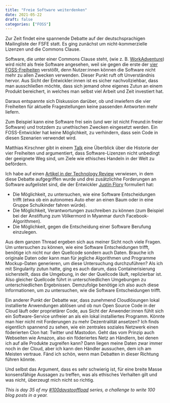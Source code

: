 ```yaml
---
title: "Freie Software weiterdenken"
date: 2021-05-22
draft: false
categories: ["FOSS"]
---
```


Zur Zeit findet eine spannende Debatte auf der deutschsprachigen Mailingliste der FSFE statt. Es ging zunächst um nicht-kommerzielle Lizenzen und die Commons Clause.

Software, die unter einer Commons Clause steht, (wie z. B. [WorkAdventure](https://workadventu.re/faq#license)) wird nicht als freie Software angesehen, weil sie gegen die erste der [vier FOSS-Freiheiten](https://fsfe.org/freesoftware/) verstößt, denn Nutzer:innen können die Software nicht mehr zu allen Zwecken verwenden. Dieser Punkt ruft oft Unverständnis hervor. Aus Sicht der Entwickler:innen ist es sicher nachvollziehbar, dass man ausschließen möchte, dass sich jemand ohne eigenes Zutun an einem Produkt bereichert, in welches man selbst viel Arbeit und Zeit investiert hat.

Daraus entspannte sich Diskussion darüber, ob und inwiefern die vier Freiheiten für aktuelle Fragestellungen keine passenden Antworten mehr liefern.

Zum Beispiel kann eine Software frei sein (und wer ist nicht Freund:in freier Software) und trotzdem zu unethischen Zwecken eingesetzt werden. Ein FOSS-Entwickler hat keine Möglichkeit, zu verhindern, dass sein Code in diesen Szenarien verwendet wird.

Matthias Kirschner gibt in einem [Talk](https://media.ccc.de/v/froscon2020-2571-die_kernwerte_der_software_freiheit) eine Überblick über die Historie der vier Freiheiten und argumentiert, dass Software-Lizenzen nicht unbedingt der geeignete Weg sind, um Ziele wie ethisches Handeln in der Welt zu befördern.

Ich habe auf einen [Artikel in der Technology Review](https://www.heise.de/select/tr/2020/5/2007914261339602965) verwiesen, in dem diese Debatte  aufgegriffen wurde und drei zusätzlichhe Forderungen an Software aufgelistet sind, die der Entwickler [Justin Flory](https://jwf.io/) formuliert hat:


- Die Möglichkeit, zu untersuchen, wie eine Software Entscheidungen trifft (etwa ob ein autonomes Auto eher an einen Baum oder in eine Gruppe Schulkinder fahren würde).
- Die Möglichkeit, Verantwortungen zuschreiben zu können (zum Beispiel bei der Anstiftung zum Völkermord in Myanmar durch Facebook-Algorithmen).
- Die Möglichkeit, gegen die Entscheidung einer Software ­Berufung einzulegen.

Aus dem ganzen Thread ergeben sich aus meiner Sicht noch viele Fragen. Um untersuchen zu können, wie eine Software Entscheidungen trifft, benötige ich nicht nur den Quellcode sondern auch Daten. Brauche ich originale Daten oder kann man für jegliche Algorithmen und Programme Mockup-Daten generieren, um diese Untersuchung durchzuführen? Als ich mit Singularity zutun hatte, ging es auch darum, dass Containerisierung sicherstellt, dass die Umgebung, in der der Quellcode läuft, replizierbar ist. Also gleicher Quellcode führt in unterschiedlichen Umgebungen zu unterschiedlichen Ergebnissen. Demzufolge benötige ich also auch diese Informationen, um zu untersuchen, wie die Software Entscheidungen trifft.

Ein anderer Punkt der Debatte war, dass zunehmend Cloudlösungen lokal installierte Anwendungen ablösen und ob nun Open Source Code in der Cloud läuft oder proprietärer Code, aus Sicht der Anwender:innen fühlt sich ein Software-Service unfreier an als ein lokal installiertes Programm. Könnte man hier nicht mit Forderungen zu mehr Dezentralität ansetzen? Ich finds eigentlich spannend zu sehen, wie ein zentrales soziales Netzwerk einen föderierten Clon hat: Twitter und Mastodon. Geht das vom Prinzip auch Webseiten wie Amazon, also ein föderiertes Netz an Händlern, bei denen ich auf alle Produkte zugreifen kann? Dann liegen meine Daten zwar immer noch in der Cloud, aber ich kann den Händler aussuchen, dem ich am Meisten vertraue. Fänd ich schön, wenn man Debatten in dieser Richtung führen könnte.

Und selbst das Argument, dass es sehr schwierig ist, für eine breite Masse konsensfähige Aussagen zu treffen, was als ethisches Verhalten gilt und was nicht, überzeugt mich nicht so richtig.

_This is day 35 of my [#100daystooffload](https://100daystooffload.com/) series, a challenge to write 100 blog posts in a year._